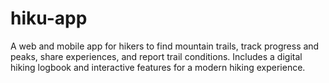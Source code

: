 # hiku-app
A web and mobile app for hikers to find mountain trails, track progress and peaks, share experiences, and report trail conditions. Includes a digital hiking logbook and interactive features for a modern hiking experience.
